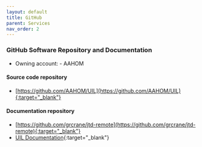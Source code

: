 ```yaml
---
layout: default
title: GitHub
parent: Services
nav_order: 2
---
```


### GitHub Software Repository and Documentation	

- Owning account: - AAHOM

#### Source code repository

- [https://github.com/AAHOM/UIL](https://github.com/AAHOM/UIL){:target="_blank"} 

#### Documentation repository

- [https://github.com/grcrane/jtd-remote](https://github.com/grcrane/jtd-remote){:target="_blank"} 
- [UIL Documentation](https://grcrane.github.io/jtd-remote/){:target="_blank"} 